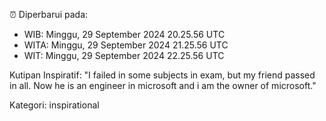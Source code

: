 ⏰ Diperbarui pada:
- WIB: Minggu, 29 September 2024 20.25.56 UTC
- WITA: Minggu, 29 September 2024 21.25.56 UTC
- WIT: Minggu, 29 September 2024 22.25.56 UTC

Kutipan Inspiratif:
"I failed in some subjects in exam, but my friend passed in all. Now he is an engineer in microsoft and i am the owner of microsoft."


Kategori: inspirational

